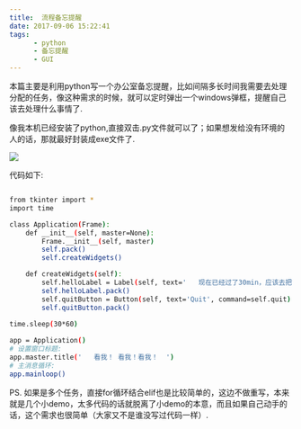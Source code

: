 ```yaml
---
title:  流程备忘提醒
date: 2017-09-06 15:22:41
tags: 
      - python
      - 备忘提醒
      - GUI
---
```


本篇主要是利用python写一个办公室备忘提醒，比如间隔多长时间我需要去处理分配的任务，像这种需求的时候，就可以定时弹出一个windows弹框，提醒自己该去处理什么事情了.

像我本机已经安装了python,直接双击.py文件就可以了；如果想发给没有环境的人的话，那就最好封装成exe文件了.

![](http://7xl4c6.com1.z0.glb.clouddn.com/Fhmonn3-ibpvI6F9oqu6W8H-fBjG)

<!-- more -->

代码如下:

```bash

from tkinter import *
import time

class Application(Frame):
    def __init__(self, master=None):
        Frame.__init__(self, master)
        self.pack()
        self.createWidgets()

    def createWidgets(self):
        self.helloLabel = Label(self, text='   现在已经过了30min，应该去把前天的算法再研究一遍了  ')
        self.helloLabel.pack()
        self.quitButton = Button(self, text='Quit', command=self.quit)
        self.quitButton.pack()

time.sleep(30*60)
		
app = Application()
# 设置窗口标题:
app.master.title('   看我！ 看我！看我！  ')
# 主消息循环:
app.mainloop()

```

PS. 如果是多个任务，直接for循环结合elif也是比较简单的，这边不做重写，本来就是几个小demo，太多代码的话就脱离了小demo的本意，而且如果自己动手的话，这个需求也很简单（大家又不是谁没写过代码一样）.


